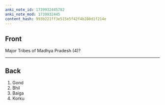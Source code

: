 ```yaml
---
anki_note_id: 1739932445782
anki_note_mod: 1739932445
content_hash: 993b221ff3e515e5f42f4b280d1f214e
---
```


## Front

Major Tribes of Madhya Pradesh (4)?

<hr/>

## Back

1. Gond  
2. Bhil  
3. Baiga  
4. Korku